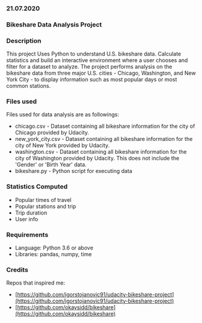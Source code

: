 ### 21.07.2020

### Bikeshare Data Analysis Project

### Description
This project Uses Python to understand U.S. bikeshare data. Calculate statistics and build an interactive environment where a user chooses and filter for a dataset to analyze.
The project performs analysis on the bikeshare data from three major U.S. cities - Chicago, Washington, and New York City - to display information such as most popular days or most common stations.
### Files used
Files used for data analysis are as followings:

* chicago.csv - Dataset containing all bikeshare information for the city of Chicago provided by Udacity.
* new_york_city.csv - Dataset containing all bikeshare information for the city of New York provided by Udacity.
* washington.csv  - Dataset containing all bikeshare information for the city of Washington provided by Udacity. 
					This does not include the 'Gender' or 'Birth Year' data.
* bikeshare.py - Python script for executing data

### Statistics Computed
* Popular times of travel
* Popular stations and trip
* Trip duration
* User info

### Requirements
* Language: Python 3.6 or above
* Libraries: pandas, numpy, time

### Credits
Repos that inspired me:

* [https://github.com/igorstojanovic91/udacity-bikeshare-project](https://github.com/igorstojanovic91/udacity-bikeshare-project)
* [https://github.com/okaysidd/bikeshare](https://github.com/okaysidd/bikeshare)


